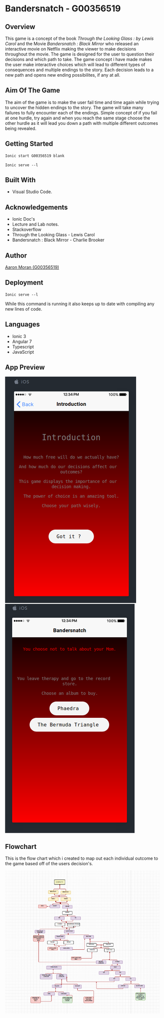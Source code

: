 # Bandersnatch - G00356519

## Overview
This game is a concept of the book *Through the Looking Glass  : by Lewis Carol* and the Movie *Bandersnatch : Black Mirror* who released an interactive movie on Netflix making the viewer to make decisions throughout the movie. The game is designed for the user to question their decisions and which path to take. The game concept i have made makes the user make interactive choices which will lead to different types of consequences and multiple endings to the story. Each decision leads to a new path and opens new ending possibilites, if any at all. 

## Aim Of The Game
The aim of the game is to make the user fail time and time again while trying to uncover the hidden endings to the story. The game will take many failures to fully encounter each of the endings. Simple concept of if you fail at one hurdle, try again and when you reach the same stage choose the other hurdle as it will lead you down a path with multiple different outcomes being revealed.

## Getting Started

```
Ionic start G00356519 blank
```

```
Ionic serve --l
```



## Built With
* Visual Studio Code.

## Acknowledgements
* Ionic Doc's
* Lecture and Lab notes.
* Stackoverflow
* Through the Looking Glass - Lewis Carol
* Bandersnatch : Black Mirror - Charlie Brooker 

## Author 
[Aaron Moran (G00356519)](https://github.com/Moran98)

## Deployment 
```
Ionic serve --l
```
While this command is running it also keeps up to date with compiling any new lines of code.

## Languages
* Ionic 3
* Angular 7
* Typescript
* JavaScript

## App Preview
![Screenshot](https://github.com/Moran98/Bandersnatch/blob/master/resources/screenshots/pic3.png)![Screenshot](https://github.com/Moran98/Bandersnatch/blob/master/resources/screenshots/pic4.png)

## Flowchart
This is the flow chart which i created to map out each individual outcome to the game based off of the users decision's.

![Screenshot](https://github.com/Moran98/Bandersnatch/blob/master/resources/screenshots/flowhcart.png)



